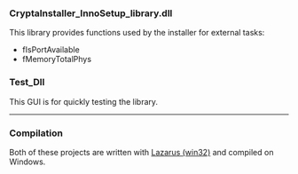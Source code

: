 ### CryptaInstaller_InnoSetup_library.dll
This library provides functions used by the installer for external tasks:

 * fIsPortAvailable
 * fMemoryTotalPhys

### Test_Dll
This GUI is for quickly testing the library.

___
### Compilation
Both of these projects are written with [Lazarus (win32)](http://www.lazarus.freepascal.org/) and compiled on Windows.